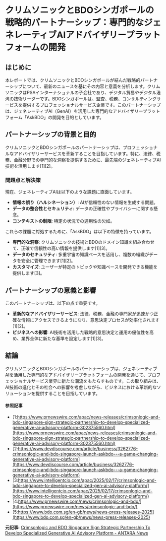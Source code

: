 # クリムソニックとBDOシンガポールの戦略的パートナーシップ：専門的なジェネレーティブAIアドバイザリープラットフォームの開発

## はじめに

本レポートでは、クリムソニックとBDOシンガポールが結んだ戦略的パートナーシップについて、最新のニュースを基にその内容と意義を分析します。クリムソニックはPSAインターナショナルの子会社であり、デジタル貿易やデジタル港湾の技術リーダーです。BDOシンガポールは、監査、税務、コンサルティングサービスを提供するプロフェッショナルサービス企業です。このパートナーシップは、ジェネレーティブAI（GenAI）を活用した専門的なアドバイザリープラットフォーム「AskBDO」の開発を目的としています。

## パートナーシップの背景と目的

クリムソニックとBDOシンガポールのパートナーシップは、プロフェッショナルなアドバイザリーサービスを革新することを目指しています。特に、法律、税務、金融分野での専門的な洞察を提供するために、最先端のジェネレーティブAI技術を活用します[1][2]。

### 問題点と解決策

現在、ジェネレーティブAIは以下のような課題に直面しています。

- **情報の誤り（ハルシネーション）**: AIが信頼性のない情報を生成する問題。
- **データの整合性とセキュリティ**: データの正確性やプライバシーに関する懸念。
- **コンテキストの制限**: 特定の状況での適用性の欠如。

これらの課題に対処するために、「AskBDO」は以下の特徴を持っています。

- **専門的な洞察**: クリムソニックの技術とBDOのドメイン知識を組み合わせて、正確で信頼性の高い情報を提供します[1][3]。
- **データのセキュリティ**: 多重宇宙の知識ベースを活用し、複数の組織がデータを安全に管理できます[1][2]。
- **カスタマイズ**: ユーザーが特定のトピックや知識ベースを開発できる機能を提供します[3]。

## パートナーシップの意義と影響

このパートナーシップは、以下の点で重要です。

- **革新的なアドバイザリーサービス**: 法律、税務、金融の専門家が迅速かつ正確な情報にアクセスできるようになり、意思決定プロセスが効率化されます[1][2]。
- **ビジネスへの影響**: AI技術を活用した戦略的意思決定と運用の優位性を高め、業界全体に新たな基準を設定します[1][3]。

## 結論

クリムソニックとBDOシンガポールのパートナーシップは、ジェネレーティブAIを活用した専門的なアドバイザリープラットフォームの開発を通じて、プロフェッショナルサービス業界に新たな潮流をもたらすものです。この取り組みは、AI技術の進化とその社会への影響を考慮しながら、ビジネスにおける革新的なソリューションを提供することを目指しています。

#### 参照記事
- [1:https://www.prnewswire.com/apac/news-releases/crimsonlogic-and-bdo-singapore-sign-strategic-partnership-to-develop-specialized-generative-ai-advisory-platform-302375560.html](https://www.prnewswire.com/apac/news-releases/crimsonlogic-and-bdo-singapore-sign-strategic-partnership-to-develop-specialized-generative-ai-advisory-platform-302375560.html)
- [2:https://www.devdiscourse.com/article/business/3262776-crimsonlogic-and-bdo-singapore-launch-askbdo---a-game-changing-generative-ai-advisory-platform](https://www.devdiscourse.com/article/business/3262776-crimsonlogic-and-bdo-singapore-launch-askbdo---a-game-changing-generative-ai-advisory-platform)
- [3:https://www.intelligentcio.com/apac/2025/02/17/crimsonlogic-and-bdo-singapore-to-develop-specialized-gen-ai-advisory-platform/](https://www.intelligentcio.com/apac/2025/02/17/crimsonlogic-and-bdo-singapore-to-develop-specialized-gen-ai-advisory-platform/)
- [4:https://www.prnewswire.com/news/crimsonlogic-and-bdo/](https://www.prnewswire.com/news/crimsonlogic-and-bdo/)
- [5:https://www.bdo.com.sg/en-gb/news/news-press-releases-2025](https://www.bdo.com.sg/en-gb/news/news-press-releases-2025)


**元記事:** [Crimsonlogic and BDO Singapore Sign Strategic Partnership To Develop Specialized Generative AI Advisory Platform - ANTARA News](https://en.antaranews.com/news/345457/crimsonlogic-and-bdo-singapore-sign-strategic-partnership-to-develop-specialized-generative-ai-advisory-platform)